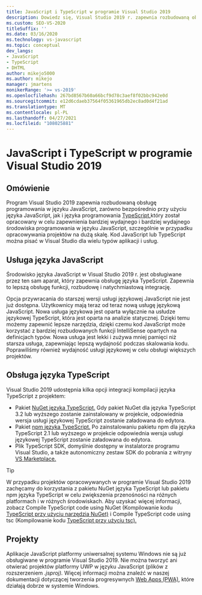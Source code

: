 ```yaml
---
title: JavaScript i TypeScript w programie Visual Studio 2019
description: Dowiedz się, Visual Studio 2019 r. zapewnia rozbudowaną obsługę programowania w języku JavaScript, zarówno bezpośrednio przy użyciu języka JavaScript, jak i języka programowania TypeScript.
ms.custom: SEO-VS-2020
titleSuffix: ''
ms.date: 03/16/2020
ms.technology: vs-javascript
ms.topic: conceptual
dev_langs:
- JavaScript
- TypeScript
- DHTML
author: mikejo5000
ms.author: mikejo
manager: jmartens
monikerRange: '>= vs-2019'
ms.openlocfilehash: 267bd8567b60a66bcf9d78c3aef8f02bbc942e0d
ms.sourcegitcommit: e12d6cdaeb37564f05361965db2ec8ad0d4f21ad
ms.translationtype: MT
ms.contentlocale: pl-PL
ms.lasthandoff: 04/27/2021
ms.locfileid: "108025881"
---
```

# <a name="javascript-and-typescript-in-visual-studio-2019"></a>JavaScript i TypeScript w programie Visual Studio 2019

## <a name="overview"></a>Omówienie

Program Visual Studio 2019 zapewnia rozbudowaną obsługę programowania w języku JavaScript, zarówno bezpośrednio przy użyciu języka JavaScript, jak i języka programowania [TypeScript,](http://www.typescriptlang.org/)który został opracowany w celu zapewnienia bardziej wydajnego i bardziej wydajnego środowiska programowania w języku JavaScript, szczególnie w przypadku opracowywania projektów na dużą skalę. Kod JavaScript lub TypeScript można pisać w Visual Studio dla wielu typów aplikacji i usług.

## <a name="javascript-language-service"></a>Usługa języka JavaScript

Środowisko języka JavaScript w Visual Studio 2019 r. jest obsługiwane przez ten sam aparat, który zapewnia obsługę języka TypeScript. Zapewnia to lepszą obsługę funkcji, rozbudowę i natychmiastową integrację.

Opcja przywracania do starszej wersji usługi językowej JavaScript nie jest już dostępna. Użytkownicy mają teraz od teraz nową usługę językową JavaScript. Nowa usługa językowa jest oparta wyłącznie na usłudze językowej TypeScript, która jest oparta na analizie statycznej. Dzięki temu możemy zapewnić lepsze narzędzia, dzięki czemu kod JavaScript może korzystać z bardziej rozbudowanych funkcji IntelliSense opartych na definicjach typów. Nowa usługa jest lekki i zużywa mniej pamięci niż starsza usługa, zapewniając lepszą wydajność podczas skalowania kodu. Poprawiliśmy również wydajność usługi językowej w celu obsługi większych projektów.

## <a name="typescript-support"></a>Obsługa języka TypeScript

Visual Studio 2019 udostępnia kilka opcji integracji kompilacji języka TypeScript z projektem:

* Pakiet [NuGet języka TypeScript.](https://www.nuget.org/packages/Microsoft.TypeScript.MSBuild) Gdy pakiet NuGet dla języka TypeScript 3.2 lub wyższego zostanie zainstalowany w projekcie, odpowiednia wersja usługi językowej TypeScript zostanie załadowana do edytora.
* Pakiet [npm języka TypeScript.](https://www.npmjs.com/package/typescript) Po zainstalowaniu pakietu npm dla języka TypeScript 2.1 lub wyższego w projekcie odpowiednia wersja usługi językowej TypeScript zostanie załadowana do edytora.
* Plik TypeScript SDK, domyślnie dostępny w instalatorze programu Visual Studio, a także autonomiczny zestaw SDK do pobrania z witryny [VS Marketplace.](https://marketplace.visualstudio.com/items?itemName=TypeScriptTeam.typescript-395)

> [!TIP]
> W przypadku projektów opracowywanych w programie Visual Studio 2019 zachęcamy do korzystania z pakietu NuGet języka TypeScript lub pakietu npm języka TypeScript w celu zwiększenia przenośności na różnych platformach i w różnych środowiskach. Aby uzyskać więcej informacji, zobacz Compile TypeScript code using NuGet (Kompilowanie kodu [TypeScript przy użyciu narzędzia NuGet)](../javascript/compile-typescript-code-nuget.md) i Compile TypeScript code using tsc (Kompilowanie kodu [TypeScript przy użyciu tsc).](../javascript/compile-typescript-code-npm.md)

## <a name="projects"></a>Projekty

Aplikacje JavaScript platformy uniwersalnej systemu Windows nie są już obsługiwane w programie Visual Studio 2019. Nie można tworzyć ani otwierać projektów platformy UWP w języku JavaScript (plików z rozszerzeniem *.jsproj).* Więcej informacji można znaleźć w naszej dokumentacji dotyczącej tworzenia progresywnych [Web Apps (PWA),](/microsoft-edge/progressive-web-apps-chromium) które działają dobrze w systemie Windows.
